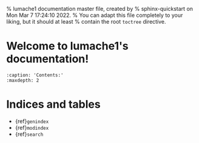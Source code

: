 % lumache1 documentation master file, created by
% sphinx-quickstart on Mon Mar  7 17:24:10 2022.
% You can adapt this file completely to your liking, but it should at least
% contain the root `toctree` directive.

# Welcome to lumache1's documentation!

```{toctree}
:caption: 'Contents:'
:maxdepth: 2
```

# Indices and tables

- {ref}`genindex`
- {ref}`modindex`
- {ref}`search`
